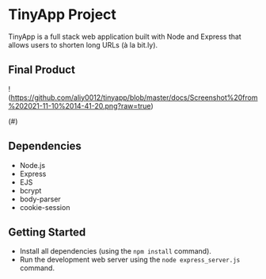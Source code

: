 # TinyApp Project

TinyApp is a full stack web application built with Node and Express that allows users to shorten long URLs (à la bit.ly).

## Final Product

!(https://github.com/aliy0012/tinyapp/blob/master/docs/Screenshot%20from%202021-11-10%2014-41-20.png?raw=true)

(#)

## Dependencies

- Node.js
- Express
- EJS
- bcrypt
- body-parser
- cookie-session

## Getting Started

- Install all dependencies (using the `npm install` command).
- Run the development web server using the `node express_server.js` command.
